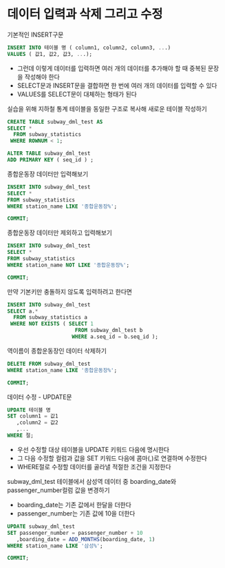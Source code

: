 # 데이터 입력과 삭제 그리고 수정

기본적인 INSERT구문
```SQL
INSERT INTO 테이블 명 ( column1, column2, column3, ...)
VALUES ( 값1, 값2, 값3, ...);
```
* 그런데 이렇게 데이터를 입력하면 여러 개의 데이터를 추가해야 할 때 중복된 문장을 작성해야 한다
* SELECT문과 INSERT문을 결합하면 한 번에 여러 개의 데이터를 입력할 수 있다
* VALUES를 SELECT문이 대체하는 형태가 된다

실습을 위해 지하철 통계 테이블을 동일한 구조로 복사해 새로운 테이블 작성하기
```sql
CREATE TABLE subway_dml_test AS
SELECT *
  FROM subway_statistics 
 WHERE ROWNUM < 1;

ALTER TABLE subway_dml_test
ADD PRIMARY KEY ( seq_id ) ;
```

종합운동장 데이터만 입력해보기
```sql
INSERT INTO subway_dml_test
SELECT *
FROM subway_statistics
WHERE station_name LIKE '종합운동장%';

COMMIT;
```

종합운동장 데이터만 제외하고 입력해보기
```SQL
INSERT INTO subway_dml_test
SELECT *
FROM subway_statistics
WHERE station_name NOT LIKE '종합운동장%';

COMMIT;
```

만약 기본키만 충돌하지 않도록 입력하려고 한다면
```SQL
INSERT INTO subway_dml_test
SELECT a.*
  FROM subway_statistics a
 WHERE NOT EXISTS ( SELECT 1
                      FROM subway_dml_test b
                     WHERE a.seq_id = b.seq_id );
```

역이름이 종합운동장인 데이터 삭제하기
```SQL
DELETE FROM subway_dml_test
WHERE station_name LIKE '종합운동장%';

COMMIT;
```

데이터 수정 - UPDATE문
```SQL
UPDATE 테이블 명
SET column1 = 값1
   ,column2 = 값2
   ,...
WHERE 절;
```
* 우선 수정할 대상 테이블을 UPDATE 키워드 다음에 명시한다
* 그 다음 수정할 컬럼과 값을 SET 키워드 다음에 콤마(,)로 연결하며 수정한다
* WHERE절로 수정할 데이터를 골라낼 적절한 조건을 지정한다

subway_dml_test 테이블에서 삼성역 데이터 중 boarding_date와 passenger_number컬럼 값을 변경하기
* boarding_date는 기존 값에서 한달을 더한다
* passenger_number는 기존 값에 10을 더한다

```sql
UPDATE subway_dml_test
SET passenger_number = passenger_number + 10
   ,boarding_date = ADD_MONTHS(boarding_date, 1)
WHERE station_name LIKE '삼성%';

COMMIT;
```